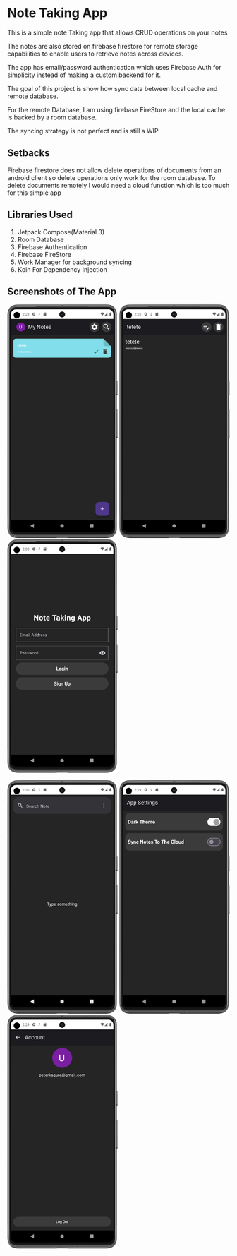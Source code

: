 # Note Taking App

This is a simple note Taking app that allows CRUD operations on your notes

The notes are also stored on firebase firestore for remote storage capabilities to enable
users to retrieve notes across devices.

The app has email/password authentication which uses Firebase Auth for simplicity instead of making a 
custom backend for it.

The goal of this project is show how sync data between local cache and remote database.

For the remote Database, I am using firebase FireStore and the local cache is backed by a room database.

The syncing strategy is not perfect and is still a WIP 

## Setbacks

Firebase firestore does not allow delete operations of documents from an android client so delete operations
only work for the room database. To delete documents remotely I would need a cloud function which is
too much for this simple app

## Libraries Used

1. Jetpack Compose(Material 3)
2. Room Database
3. Firebase Authentication
4. Firebase FireStore
5. Work Manager for background syncing 
6. Koin For Dependency Injection


## Screenshots of The App

<img src="screenshots/all_notes.png" width="250"/> <img src="screenshots/note.png" width="250"/> <img src="screenshots/auth.png" width="250"/>

<img src="screenshots/search.png" width="250"/>  <img src="screenshots/settings.png" width="250"/><img src="screenshots/account.png" width="250"/>





